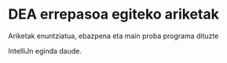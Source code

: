 # DEA errepasoa egiteko ariketak
Ariketak enuntziatua, ebazpena eta main proba programa dituzte

IntelliJn eginda daude.
